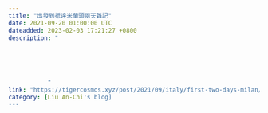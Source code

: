 ```yaml
---
title: "出發到抵達米蘭頭兩天雜記"
date: 2021-09-20 01:00:00 UTC
dateadded: 2023-02-03 17:21:27 +0800
description: "
    
      
      
        
        
           "
link: "https://tigercosmos.xyz/post/2021/09/italy/first-two-days-milan/"
category: [Liu An-Chi's blog]
---
```


